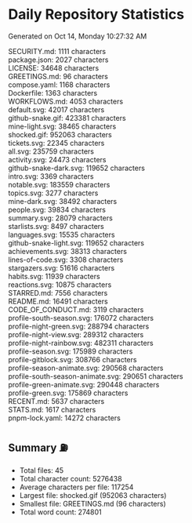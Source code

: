 # Daily Repository Statistics 
Generated on Oct 14, Monday 10:27:32 AM  

SECURITY.md: 1111 characters  
package.json: 2027 characters  
LICENSE: 34648 characters  
GREETINGS.md: 96 characters  
compose.yaml: 1168 characters  
Dockerfile: 1363 characters  
WORKFLOWS.md: 4053 characters  
default.svg: 42017 characters  
github-snake.gif: 423381 characters  
mine-light.svg: 38465 characters  
shocked.gif: 952063 characters  
tickets.svg: 22345 characters  
all.svg: 235759 characters  
activity.svg: 24473 characters  
github-snake-dark.svg: 119652 characters  
intro.svg: 3369 characters  
notable.svg: 183559 characters  
topics.svg: 3277 characters  
mine-dark.svg: 38492 characters  
people.svg: 39834 characters  
summary.svg: 28079 characters  
starlists.svg: 8497 characters  
languages.svg: 15535 characters  
github-snake-light.svg: 119652 characters  
achievements.svg: 38313 characters  
lines-of-code.svg: 3308 characters  
stargazers.svg: 51616 characters  
habits.svg: 11939 characters  
reactions.svg: 10875 characters  
STARRED.md: 7556 characters  
README.md: 16491 characters  
CODE_OF_CONDUCT.md: 3119 characters  
profile-south-season.svg: 176072 characters  
profile-night-green.svg: 288794 characters  
profile-night-view.svg: 289312 characters  
profile-night-rainbow.svg: 482311 characters  
profile-season.svg: 175989 characters  
profile-gitblock.svg: 308766 characters  
profile-season-animate.svg: 290568 characters  
profile-south-season-animate.svg: 290651 characters  
profile-green-animate.svg: 290448 characters  
profile-green.svg: 175869 characters  
RECENT.md: 5637 characters  
STATS.md: 1617 characters  
pnpm-lock.yaml: 14272 characters  

## Summary ⛽  
- Total files: 45  
- Total character count: 5276438  
- Average characters per file: 117254  
- Largest file: shocked.gif (952063 characters)  
- Smallest file: GREETINGS.md (96 characters)  
- Total word count: 274801  

